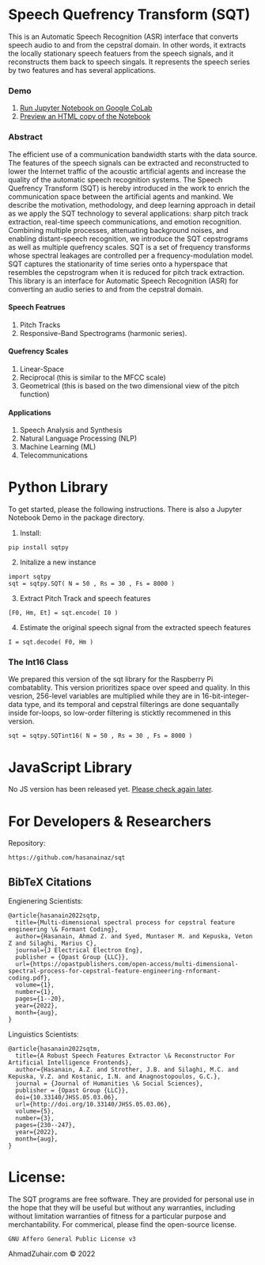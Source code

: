# Speech Quefrency Transform (SQT)

This is an Automatic Speech Recognition (ASR) interface that converts speech audio to and from the cepstral domain. In other words, it extracts the locally stationary speech featuers from the speech signals, and it reconstructs them back to speech singals. It represents the speech series by two features and has several applications. 

### Demo
1. [Run Jupyter Notebook on Google CoLab](https://colab.research.google.com/github/hasanainaz/sqt/blob/master/docs/demo.ipynb) 
2. [Preview an HTML copy of the Notebook](https://htmlpreview.github.io/?https://github.com/hasanainaz/sqt/blob/master/docs/demo.html)

### Abstract 
The efficient use of a communication bandwidth starts with the data source. The features of the speech signals can be extracted and reconstructed to lower the Internet traffic of the acoustic artificial agents and increase the quality of the automatic speech recognition systems. The Speech Quefrency Transform (SQT) is hereby introduced in the work to enrich the communication space between the artificial agents and mankind. We describe the motivation, methodology, and deep learning approach in detail as we apply the SQT technology to several applications: sharp pitch track extraction, real-time speech communications, and emotion recognition. Combining multiple processes, attenuating background noises, and enabling distant-speech recognition, we introduce the SQT cepstrograms as well as multiple quefrency scales. SQT is a set of frequency transforms whose spectral leakages are controlled per a frequency-modulation model. SQT captures the stationarity of time series onto a hyperspace that resembles the cepstrogram when it is reduced for pitch track extraction. This library is an interface for Automatic Speech Recognition (ASR) for converting an audio series to and from the cepstral domain. 


#### Speech Featrues
1. Pitch Tracks
2. Responsive-Band Spectrograms (harmonic series). 
    
#### Quefrency Scales
1. Linear-Space
2. Reciprocal (this is similar to the MFCC scale)
3. Geometrical (this is based on the two dimensional view of the pitch function)

#### Applications
1. Speech Analysis and Synthesis 
2. Natural Language Processing (NLP)
3. Machine Learning (ML)
4. Telecommunications



# Python Library

To get started, please the following instructions. There is also a Jupyter Notebook Demo in the package directory. 

1. Install:
```
pip install sqtpy
```

2. Initalize a new instance
```
import sqtpy
sqt = sqtpy.SQT( N = 50 , Rs = 30 , Fs = 8000 )
```

3. Extract Pitch Track and speech features
```
[F0, Hm, Et] = sqt.encode( I0 )
```

4. Estimate the original speech signal from the extracted speech features
```
I = sqt.decode( F0, Hm )
```

### The Int16 Class

We prepared this version of the sqt library for the Raspberry Pi combatablity. This version prioritizes space over speed and quality. In this vesrion, 256-level variables are multiplied while they are in 16-bit-integer-data type, and its temporal and cepstral filterings are done sequantally inside for-loops, so low-order filtering is sticktly recommened in this version. 
```
sqt = sqtpy.SQTint16( N = 50 , Rs = 30 , Fs = 8000 )
```

# JavaScript Library

No JS version has been released yet. [Please check again later](https://www.ahmadzuhair.com/sqt_qualitycheck/). 




# For Developers & Researchers


Repository:
```
https://github.com/hasanainaz/sqt
```

## BibTeX Citations

Engienering Scientists:
```
@article{hasanain2022sqtp,
  title={Multi-dimensional spectral process for cepstral feature engineering \& Formant Coding},
  author={Hasanain, Ahmad Z. and Syed, Muntaser M. and Kepuska, Veton Z and Silaghi, Marius C},
  journal={J Electrical Electron Eng},
  publisher = {Opast Group {LLC}},
  url={https://opastpublishers.com/open-access/multi-dimensional-spectral-process-for-cepstral-feature-engineering-rnformant-coding.pdf},
  volume={1},
  number={1},
  pages={1--20},
  year={2022},
  month={aug},
}
```

Linguistics Scientists:
```
@article{hasanain2022sqtm,
  title={A Robust Speech Features Extractor \& Reconstructor For Artificial Intelligence Frontends},
  author={Hasanain, A.Z. and Strother, J.B. and Silaghi, M.C. and Kepuska, V.Z. and Kostanic, I.N. and Anagnostopoulos, G.C.},
  journal = {Journal of Humanities \& Social Sciences},
  publisher = {Opast Group {LLC}},
  doi={10.33140/JHSS.05.03.06},
  url={http://doi.org/10.33140/JHSS.05.03.06},
  volume={5},
  number={3},
  pages={230--247},
  year={2022},
  month={aug},
}
```


# License: 

The SQT programs are free software. They are provided for personal use in the hope that they will be useful but without any warranties, including without limitation warranties of fitness for a particular purpose and merchantability. For commerical, please find the open-source license. 
```
GNU Affero General Public License v3
```


AhmadZuhair.com © 2022
